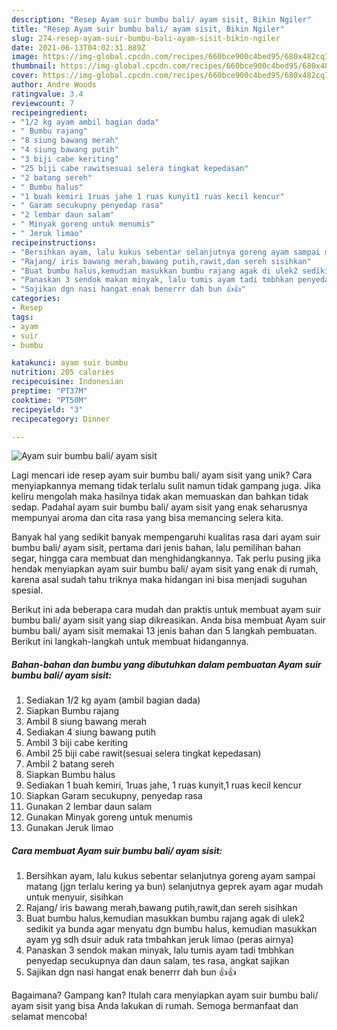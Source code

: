 ```yaml
---
description: "Resep Ayam suir bumbu bali/ ayam sisit, Bikin Ngiler"
title: "Resep Ayam suir bumbu bali/ ayam sisit, Bikin Ngiler"
slug: 274-resep-ayam-suir-bumbu-bali-ayam-sisit-bikin-ngiler
date: 2021-06-13T04:02:31.889Z
image: https://img-global.cpcdn.com/recipes/660bce900c4bed95/680x482cq70/ayam-suir-bumbu-bali-ayam-sisit-foto-resep-utama.jpg
thumbnail: https://img-global.cpcdn.com/recipes/660bce900c4bed95/680x482cq70/ayam-suir-bumbu-bali-ayam-sisit-foto-resep-utama.jpg
cover: https://img-global.cpcdn.com/recipes/660bce900c4bed95/680x482cq70/ayam-suir-bumbu-bali-ayam-sisit-foto-resep-utama.jpg
author: Andre Woods
ratingvalue: 3.4
reviewcount: 7
recipeingredient:
- "1/2 kg ayam ambil bagian dada"
- " Bumbu rajang"
- "8 siung bawang merah"
- "4 siung bawang putih"
- "3 biji cabe keriting"
- "25 biji cabe rawitsesuai selera tingkat kepedasan"
- "2 batang sereh"
- " Bumbu halus"
- "1 buah kemiri 1ruas jahe 1 ruas kunyit1 ruas kecil kencur"
- " Garam secukupny penyedap rasa"
- "2 lembar daun salam"
- " Minyak goreng untuk menumis"
- " Jeruk limao"
recipeinstructions:
- "Bersihkan ayam, lalu kukus sebentar selanjutnya goreng ayam sampai matang (jgn terlalu kering ya bun) selanjutnya geprek ayam agar mudah untuk menyuir, sisihkan"
- "Rajang/ iris bawang merah,bawang putih,rawit,dan sereh sisihkan"
- "Buat bumbu halus,kemudian masukkan bumbu rajang agak di ulek2 sedikit ya bunda agar menyatu dgn bumbu halus, kemudian masukkan ayam yg sdh dsuir aduk rata tmbahkan jeruk limao (peras airnya)"
- "Panaskan 3 sendok makan minyak, lalu tumis ayam tadi tmbhkan penyedap secukupnya dan daun salam, tes rasa, angkat sajikan"
- "Sajikan dgn nasi hangat enak benerrr dah bun 👍👍"
categories:
- Resep
tags:
- ayam
- suir
- bumbu

katakunci: ayam suir bumbu 
nutrition: 205 calories
recipecuisine: Indonesian
preptime: "PT37M"
cooktime: "PT50M"
recipeyield: "3"
recipecategory: Dinner

---
```



![Ayam suir bumbu bali/ ayam sisit](https://img-global.cpcdn.com/recipes/660bce900c4bed95/680x482cq70/ayam-suir-bumbu-bali-ayam-sisit-foto-resep-utama.jpg)

Lagi mencari ide resep ayam suir bumbu bali/ ayam sisit yang unik? Cara menyiapkannya memang tidak terlalu sulit namun tidak gampang juga. Jika keliru mengolah maka hasilnya tidak akan memuaskan dan bahkan tidak sedap. Padahal ayam suir bumbu bali/ ayam sisit yang enak seharusnya mempunyai aroma dan cita rasa yang bisa memancing selera kita.

Banyak hal yang sedikit banyak mempengaruhi kualitas rasa dari ayam suir bumbu bali/ ayam sisit, pertama dari jenis bahan, lalu pemilihan bahan segar, hingga cara membuat dan menghidangkannya. Tak perlu pusing jika hendak menyiapkan ayam suir bumbu bali/ ayam sisit yang enak di rumah, karena asal sudah tahu triknya maka hidangan ini bisa menjadi suguhan spesial.




Berikut ini ada beberapa cara mudah dan praktis untuk membuat ayam suir bumbu bali/ ayam sisit yang siap dikreasikan. Anda bisa membuat Ayam suir bumbu bali/ ayam sisit memakai 13 jenis bahan dan 5 langkah pembuatan. Berikut ini langkah-langkah untuk membuat hidangannya.

<!--inarticleads1-->

##### Bahan-bahan dan bumbu yang dibutuhkan dalam pembuatan Ayam suir bumbu bali/ ayam sisit:

1. Sediakan 1/2 kg ayam (ambil bagian dada)
1. Siapkan  Bumbu rajang
1. Ambil 8 siung bawang merah
1. Sediakan 4 siung bawang putih
1. Ambil 3 biji cabe keriting
1. Ambil 25 biji cabe rawit(sesuai selera tingkat kepedasan)
1. Ambil 2 batang sereh
1. Siapkan  Bumbu halus
1. Sediakan 1 buah kemiri, 1ruas jahe, 1 ruas kunyit,1 ruas kecil kencur
1. Siapkan  Garam secukupny, penyedap rasa
1. Gunakan 2 lembar daun salam
1. Gunakan  Minyak goreng untuk menumis
1. Gunakan  Jeruk limao




<!--inarticleads2-->

##### Cara membuat Ayam suir bumbu bali/ ayam sisit:

1. Bersihkan ayam, lalu kukus sebentar selanjutnya goreng ayam sampai matang (jgn terlalu kering ya bun) selanjutnya geprek ayam agar mudah untuk menyuir, sisihkan
1. Rajang/ iris bawang merah,bawang putih,rawit,dan sereh sisihkan
1. Buat bumbu halus,kemudian masukkan bumbu rajang agak di ulek2 sedikit ya bunda agar menyatu dgn bumbu halus, kemudian masukkan ayam yg sdh dsuir aduk rata tmbahkan jeruk limao (peras airnya)
1. Panaskan 3 sendok makan minyak, lalu tumis ayam tadi tmbhkan penyedap secukupnya dan daun salam, tes rasa, angkat sajikan
1. Sajikan dgn nasi hangat enak benerrr dah bun 👍👍




Bagaimana? Gampang kan? Itulah cara menyiapkan ayam suir bumbu bali/ ayam sisit yang bisa Anda lakukan di rumah. Semoga bermanfaat dan selamat mencoba!
